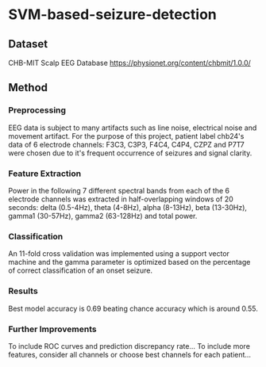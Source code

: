 # SVM-based-seizure-detection
## Dataset
CHB-MIT Scalp EEG Database https://physionet.org/content/chbmit/1.0.0/
## Method
### Preprocessing 
EEG data is subject to many artifacts such as line noise, electrical noise and movement artifact. For the purpose of this project, patient label chb24's data of 6 electrode channels: F3C3, C3P3, F4C4, C4P4, CZPZ and P7T7 were chosen due to it's frequent occurrence of seizures and signal clarity.
### Feature Extraction
Power in the following 7 different spectral bands from each of the 6 electrode channels was extracted in half-overlapping windows of 20 seconds: delta (0.5-4Hz), theta (4-8Hz), alpha (8-13Hz), beta (13-30Hz), gamma1 (30-57Hz), gamma2 (63-128Hz) and total power.
### Classification
An 11-fold cross validation was implemented using a support vector machine and the gamma parameter is optimized based on the percentage of correct classification of an onset seizure.
### Results
Best model accuracy is 0.69 beating chance accuracy which is around 0.55.
### Further Improvements
To include ROC curves and prediction discrepancy rate…
To include more features, consider all channels or choose best channels for each patient…
